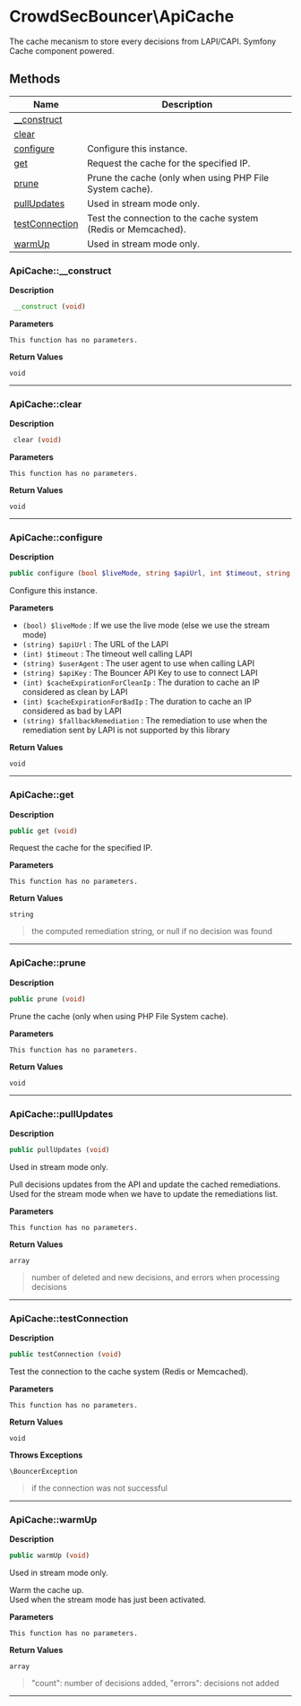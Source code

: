 # CrowdSecBouncer\ApiCache  

The cache mecanism to store every decisions from LAPI/CAPI. Symfony Cache component powered.





## Methods

| Name | Description |
|------|-------------|
|[__construct](#apicache__construct)||
|[clear](#apicacheclear)||
|[configure](#apicacheconfigure)|Configure this instance.|
|[get](#apicacheget)|Request the cache for the specified IP.|
|[prune](#apicacheprune)|Prune the cache (only when using PHP File System cache).|
|[pullUpdates](#apicachepullupdates)|Used in stream mode only.|
|[testConnection](#apicachetestconnection)|Test the connection to the cache system (Redis or Memcached).|
|[warmUp](#apicachewarmup)|Used in stream mode only.|




### ApiCache::__construct  

**Description**

```php
 __construct (void)
```

 

 

**Parameters**

`This function has no parameters.`

**Return Values**

`void`


<hr />


### ApiCache::clear  

**Description**

```php
 clear (void)
```

 

 

**Parameters**

`This function has no parameters.`

**Return Values**

`void`


<hr />


### ApiCache::configure  

**Description**

```php
public configure (bool $liveMode, string $apiUrl, int $timeout, string $userAgent, string $apiKey, int $cacheExpirationForCleanIp, int $cacheExpirationForBadIp, string $fallbackRemediation)
```

Configure this instance. 

 

**Parameters**

* `(bool) $liveMode`
: If we use the live mode (else we use the stream mode)  
* `(string) $apiUrl`
: The URL of the LAPI  
* `(int) $timeout`
: The timeout well calling LAPI  
* `(string) $userAgent`
: The user agent to use when calling LAPI  
* `(string) $apiKey`
: The Bouncer API Key to use to connect LAPI  
* `(int) $cacheExpirationForCleanIp`
: The duration to cache an IP considered as clean by LAPI  
* `(int) $cacheExpirationForBadIp`
: The duration to cache an IP considered as bad by LAPI  
* `(string) $fallbackRemediation`
: The remediation to use when the remediation sent by LAPI is not supported by this library  

**Return Values**

`void`


<hr />


### ApiCache::get  

**Description**

```php
public get (void)
```

Request the cache for the specified IP. 

 

**Parameters**

`This function has no parameters.`

**Return Values**

`string`

> the computed remediation string, or null if no decision was found


<hr />


### ApiCache::prune  

**Description**

```php
public prune (void)
```

Prune the cache (only when using PHP File System cache). 

 

**Parameters**

`This function has no parameters.`

**Return Values**

`void`


<hr />


### ApiCache::pullUpdates  

**Description**

```php
public pullUpdates (void)
```

Used in stream mode only. 

Pull decisions updates from the API and update the cached remediations.  
Used for the stream mode when we have to update the remediations list. 

**Parameters**

`This function has no parameters.`

**Return Values**

`array`

> number of deleted and new decisions, and errors when processing decisions


<hr />


### ApiCache::testConnection  

**Description**

```php
public testConnection (void)
```

Test the connection to the cache system (Redis or Memcached). 

 

**Parameters**

`This function has no parameters.`

**Return Values**

`void`


**Throws Exceptions**


`\BouncerException`
> if the connection was not successful

<hr />


### ApiCache::warmUp  

**Description**

```php
public warmUp (void)
```

Used in stream mode only. 

Warm the cache up.  
Used when the stream mode has just been activated. 

**Parameters**

`This function has no parameters.`

**Return Values**

`array`

> "count": number of decisions added, "errors": decisions not added


<hr />

